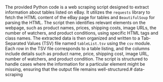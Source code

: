 The provided Python code is a web scraping script designed to extract information about tables listed on eBay. It utilizes the `requests` library to fetch the HTML content of the eBay page for tables and `BeautifulSoup` for parsing the HTML. The script then identifies relevant elements on the webpage, such as product names, prices, shipping costs, image URLs, the number of watchers, and product conditions, using specific HTML tags and class names. The extracted data is then organized and written to a Tab-Separated Values (TSV) file named `tableList.tsv` using the `csv` module. Each row in the TSV file corresponds to a table listing, and the columns include details such as product name, price, shipping cost, image URL, number of watchers, and product condition. The script is structured to handle cases where the information for a particular element might be missing, ensuring that the output file remains well-structured.# data-scraping

